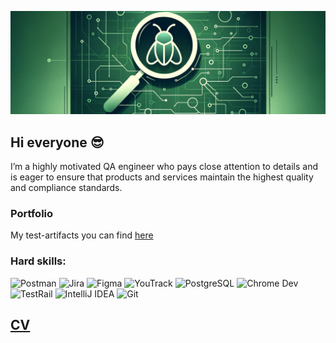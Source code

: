 [![Header](https://github.com/Anastasiya-Morozova/Anastasiya-Morozova/blob/main/assets/picture.png)](https://github.com/Anastasiya-Morozova/Anastasiya-Morozova/blob/main/assets/picture.png)

## Hi everyone 😎

I’m a highly motivated QA engineer who pays close attention to details and is eager to ensure that products and services maintain the highest quality and compliance standards.

### Portfolio
 My test-artifacts you can find [here](https://drive.google.com/drive/u/0/folders/1Pq7enivJ2DGB2FBxGRlukVoXiyjnjftY)

### Hard skills:

![Postman](https://img.shields.io/badge/Postman-000000?style=for-the-badge&logo=postman&logoColor=darkgreen)
![Jira](https://img.shields.io/badge/Jira-000000?style=for-the-badge&logo=jira&logoColor=darkgreen)
![Figma](https://img.shields.io/badge/Figma-000000?style=for-the-badge&logo=figma&logoColor=darkgreen)
![YouTrack](https://img.shields.io/badge/YouTrack-000000?style=for-the-badge&logo=youtrack&logoColor=darkgreen)
![PostgreSQL](https://img.shields.io/badge/PostgreSQL-000000?style=for-the-badge&logo=postgresql&logoColor=darkgreen)
![Chrome Dev](https://img.shields.io/badge/Chrome_Dev-000000?style=for-the-badge&logo=googlechrome&logoColor=darkgreen)
![TestRail](https://img.shields.io/badge/TestRail-000000?style=for-the-badge&logo=testrail&logoColor=darkgreen)
![IntelliJ IDEA](https://img.shields.io/badge/IntelliJ_IDEA-000000?style=for-the-badge&logo=intellijidea&logoColor=darkgreen)
![Git](https://img.shields.io/badge/Git-000000?style=for-the-badge&logo=git&logoColor=darkgreen)

## [CV](https://drive.google.com/file/d/10sGmKCc2NU7eQLUneVulxnIL79Xt3itJ/view?usp=sharing)